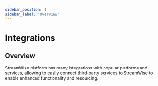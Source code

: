 ```yaml
---
sidebar_position: 1
sidebar_label: 'Overview'
---
```


# Integrations

## Overview

StreamWise platform has many integrations with popular platforms and services, allowing to easily connect third-party services to StreamWise to enable enhanced functionality and resourcing.

